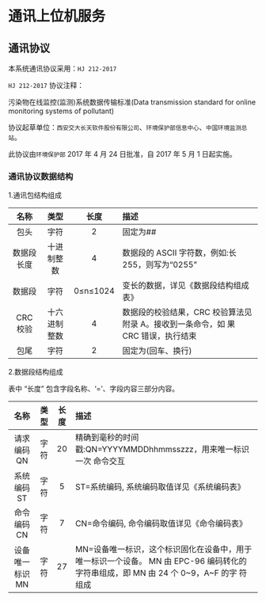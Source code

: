 # 通讯上位机服务

## 通讯协议

本系统通讯协议采用：`HJ 212-2017`

`HJ 212-2017` 协议注释：

污染物在线监控(监测)系统数据传输标准(Data transmission standard for online monitoring systems of pollutant)

协议起草单位：`西安交大长天软件股份有限公司`、`环境保护部信息中心`、`中国环境监测总站`。

此协议由`环境保护部` 2017 年 4 月 24 日批准，自 2017 年 5 月 1 日起实施。

### 通讯协议数据结构

1.通讯包结构组成

| 名称 | 类型 | 长度 | 描述 |
| :-: | :-: | :-: | :-- |
| 包头 | 字符 | 2 | 固定为## |
| 数据段长度 | 十进制整数 | 4 | 数据段的 ASCII 字符数，例如:长 255，则写为“0255” |
| 数据段 | 字符 | 0≤n≤1024 | 变长的数据，详见《数据段结构组成表》 |
| CRC 校验 | 十六进制整数 | 4 | 数据段的校验结果，CRC 校验算法见附录 A。接收到一条命令，如 果 CRC 错误，执行结束 |
| 包尾 | 字符 | 2 | 固定为<CR><LF>(回车、换行) |

2.数据段结构组成

表中 “长度” 包含字段名称、‘=’、字段内容三部分内容。

| 名称 | 类型 | 长度 | 描述 |
| :-: | :-: | :-: | :-- |
| 请求编码 QN | 字符 | 20 | 精确到毫秒的时间戳:QN=YYYYMMDDhhmmsszzz，用来唯一标识一次 命令交互 |
| 系统编码 ST | 字符 | 5 | ST=系统编码, 系统编码取值详见《系统编码表》 |
| 命令编码 CN | 字符 | 7 | CN=命令编码, 命令编码取值详见《命令编码表》 |
| 设备唯一标识 MN | 字符 | 27 | MN=设备唯一标识，这个标识固化在设备中，用于唯一标识一个设备。 MN 由 EPC-96 编码转化的字符串组成，即 MN 由 24 个 0~9，A~F 的字 符组成 |


